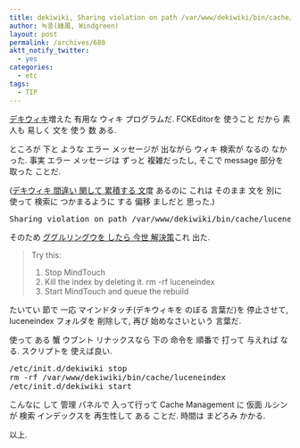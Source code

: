 ```yaml
---
title: dekiwiki, Sharing violation on path /var/www/dekiwiki/bin/cache/luceneindex/default-queue/data_1.bin
author: 녹풍(綠風, Windgreen)
layout: post
permalink: /archives/680
aktt_notify_twitter:
  - yes
categories:
  - etc
tags:
  - TIP
---
```

<a target="_top" href="http://www.mindtouch.com/">デキウィキ</a>増えた 有用な ウィキ プログラムだ. FCKEditorを 使うこと だから 素人も 易しく 文を 使う 数 ある.

ところが 下と ような エラー メッセージが 出ながら ウィキ 検索が なるの なかった. 事実 エラー メッセージは ずっと 複雑だったし, そこで message 部分を 取った ことだ.

(<a title="dekiwiki 間違いと 解決策 引き続き 使う ページ" target="_top" href="http://mytory.local/archives/233">デキウィキ 間違い 関して 累積する 文</a>度 あるのに これは そのまま 文を 別に 使って 検索に つかまるように する 偏移 ましだと 思った.)

<pre>Sharing violation on path /var/www/dekiwiki/bin/cache/luceneindex/default-queue/data_1.bin</pre>

そのため <a target="_top" href="http://forums.developer.mindtouch.com/showthread.php?8065-Search-index-empty-error-after-upgrading-to-Olympic&p=41121#post41121">ググルリングウを したら 今世 解決策</a>これ 出た.

> Try this:  
> 1. Stop MindTouch  
> 2. Kill the index by deleting it. rm -rf luceneindex  
> 3. Start MindTouch and queue the rebuild

たいてい 節で 一応 マインドタッチ(デキウィキを のぼる 言葉だ)を 停止させて, luceneindex フォルダを 削除して, 再び 始めなさいという 言葉だ.

使って ある 蟹 ウブント リナックスなら 下の 命令を 順番で 打って 与えれば なる. スクリプトを 使えば良い.

<pre>/etc/init.d/dekiwiki stop
rm -rf /var/www/dekiwiki/bin/cache/luceneindex
/etc/init.d/dekiwiki start</pre>

こんなに して 管理 パネルで 入って行って Cache Management に 仮面 ルシンが 検索 インデックスを 再生性して ある ことだ. 時間は まどろみ かかる.

以上.